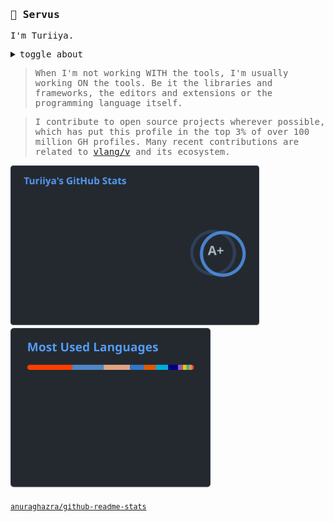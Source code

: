 <samp>

### 👋 Servus

I'm Turiiya.

<details>
<summary>
  <kbd>toggle about</kbd>
</summary>

> ## About

> Turiiya is actually a Sanskrit name. Spending a good part of my life in an ashram is what brought it to me.
> My social - let's say Muggle-name - is Tobi.
>
> Next to being a computer nerd I'm also a snowboarding nerd.
> I'm a licensed fitness trainer and nutritionist and have volunteered for various organizations for several years.

> **_Some side facts related to coding_**
>
> - Education in multimedia design and IT was completed in 2008.
> - My first websites were published back in 2004, at the age of 13.
> - Around the same time, creating mods and user interfaces for games started a journey of UI and UX development.
> - Today, I program open-heartedly in nearly every language and do a lot of DevOps work.
> - The tally of projects worked on exceeds 250.

> **_Some personal focus tasks_**
>
> - Keep learning _(continuing on a vicious cycle - the more you know, the more you realize that you don't know)_.
> - Add sleep.
> - Keep my shit together, make some babies.
> - More guitar playing.
> - Visit friends in ashram.
> - Update health.

</details>

> When I'm not working WITH the tools, I'm usually working ON the tools.
> Be it the libraries and frameworks, the editors and extensions or the programming language itself.

> I contribute to open source projects wherever possible, which has put this profile in the top 3% of over 100 million GH profiles.
> Many recent contributions are related to [vlang/v](http://github.com/vlang/v) and its ecosystem.

<!--
Store SVG files in the repository and use a weekly update action.
This prevents them from being unavailable due to readme-stats API limits and enables potential analysis via the commit history.
-->
<img width="398" alt="Profile GitHub Stats" src="assets/stats.svg">
<img width="320" alt="Most Used Languages" src="assets/langs.svg">

<sub>[anuraghazra/github-readme-stats](https://github.com/anuraghazra/github-readme-stats)</sub>

</samp>
